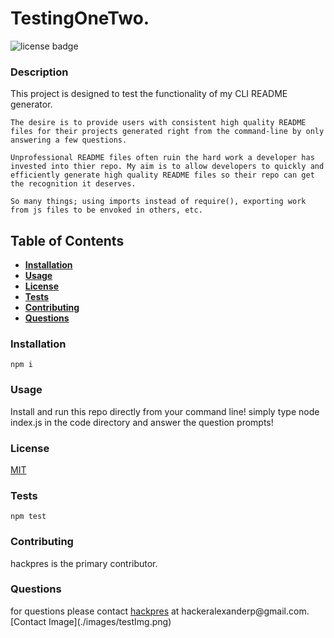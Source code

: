 
# TestingOneTwo.

![license badge](https://img.shields.io/badge/license-MIT-brightgreen)

### Description
This project is designed to test the functionality of my CLI README generator.

    The desire is to provide users with consistent high quality README files for their projects generated right from the command-line by only answering a few questions.

    Unprofessional README files often ruin the hard work a developer has invested into thier repo. My aim is to allow developers to quickly and efficiently generate high quality README files so their repo can get the recognition it deserves.

    So many things; using imports instead of require(), exporting work from js files to be envoked in others, etc.

## Table of Contents

* **[Installation](#installation)**<br />
* **[Usage](#usage)**<br />
* **[License](#license)**<br />
* **[Tests](#tests)**<br />
* **[Contributing](#contributing)**<br />
* **[Questions](#questions)**<br />

### Installation
<a name="installation"/>

```
npm i
```

### Usage
<a name="usage"/>
Install and run this repo directly from your command line! simply type node index.js in the code directory and answer the question prompts!

### License
<a name="license"/>
<a href="https://choosealicense.com/licenses/MIT">MIT</a>

### Tests
<a name="tests"/>

```
npm test
```

### Contributing
<a name="contributing"/>
hackpres is the primary contributor.


### Questions
<a name="questions"/>
for questions please contact <a href="https://github.com/hackpres">hackpres</a> at hackeralexanderp@gmail.com.
[Contact Image](./images/testImg.png)
